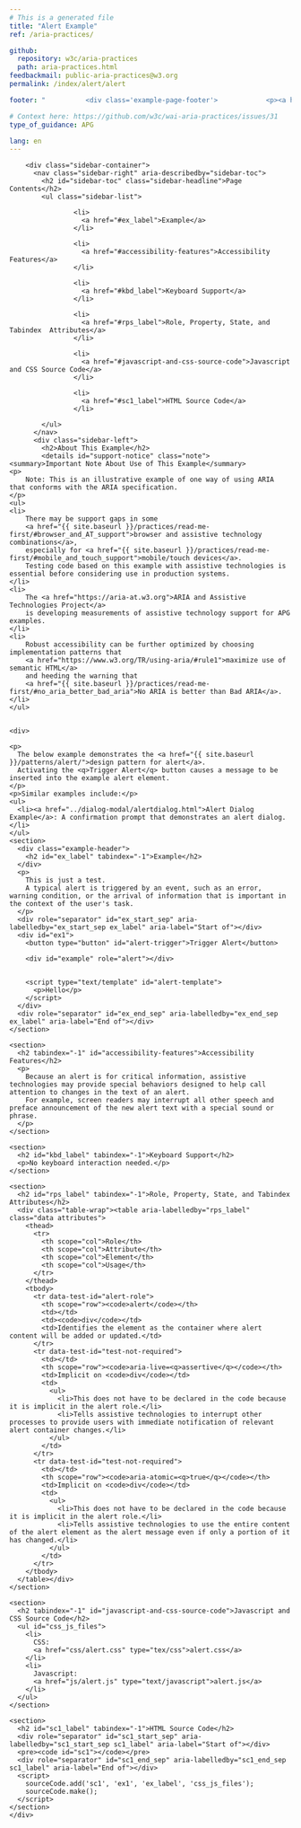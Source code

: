 ```yaml
---
# This is a generated file
title: "Alert Example"
ref: /aria-practices/

github:
  repository: w3c/aria-practices
  path: aria-practices.html
feedbackmail: public-aria-practices@w3.org
permalink: /index/alert/alert

footer: "          <div class='example-page-footer'>            <p><a href='https://github.com/w3c/aria-practices/projects/20'>View issues related to this example</a></p>            <p>Page last updated: November 23, 2021</p>          </div>        "

# Context here: https://github.com/w3c/wai-aria-practices/issues/31
type_of_guidance: APG

lang: en
---
```

<script src="../js/examples.js"></script>
<script src="../js/highlight.pack.js"></script>
<script src="../js/app.js"></script>

<link href="css/alert.css" rel="stylesheet" />
<script src="js/alert.js" type="text/javascript"></script>


<link rel="stylesheet" href="{{ site.baseurl }}/assets/styles.css">
<!-- Code highlighting styles -->
<link rel="stylesheet" href="{{ site.baseurl }}/index/css/github.css">

<div>

        <div class="sidebar-container">
          <nav class="sidebar-right" aria-describedby="sidebar-toc">
            <h2 id="sidebar-toc" class="sidebar-headline">Page Contents</h2>
            <ul class="sidebar-list">
              
                    <li>
                      <a href="#ex_label">Example</a>
                    </li>
                   
                    <li>
                      <a href="#accessibility-features">Accessibility Features</a>
                    </li>
                   
                    <li>
                      <a href="#kbd_label">Keyboard Support</a>
                    </li>
                   
                    <li>
                      <a href="#rps_label">Role, Property, State, and Tabindex  Attributes</a>
                    </li>
                   
                    <li>
                      <a href="#javascript-and-css-source-code">Javascript and CSS Source Code</a>
                    </li>
                   
                    <li>
                      <a href="#sc1_label">HTML Source Code</a>
                    </li>
                  
            </ul>
          </nav>
          <div class="sidebar-left">
            <h2>About This Example</h2>
            <details id="support-notice" class="note">
    <summary>Important Note About Use of This Example</summary>
    <p>
        Note: This is an illustrative example of one way of using ARIA that conforms with the ARIA specification.
    </p>
    <ul>
    <li>
        There may be support gaps in some
        <a href="{{ site.baseurl }}/practices/read-me-first/#browser_and_AT_support">browser and assistive technology combinations</a>,
        especially for <a href="{{ site.baseurl }}/practices/read-me-first/#mobile_and_touch_support">mobile/touch devices</a>.
        Testing code based on this example with assistive technologies is essential before considering use in production systems.
    </li>
    <li>
        The <a href="https://aria-at.w3.org">ARIA and Assistive Technologies Project</a>
        is developing measurements of assistive technology support for APG examples.
    </li>
    <li>
        Robust accessibility can be further optimized by choosing implementation patterns that
        <a href="https://www.w3.org/TR/using-aria/#rule1">maximize use of semantic HTML</a>
        and heeding the warning that
        <a href="{{ site.baseurl }}/practices/read-me-first/#no_aria_better_bad_aria">No ARIA is better than Bad ARIA</a>.
    </li>
    </ul>
</details>
          <img alt=""
          src="{{ site.baseurl }}/assets/img/alert.svg"
          class="example-page-example-icon"
        >
  
    <div>
    
    <p>
      The below example demonstrates the <a href="{{ site.baseurl }}/patterns/alert/">design pattern for alert</a>.
      Activating the <q>Trigger Alert</q> button causes a message to be inserted into the example alert element.
    </p>
    <p>Similar examples include:</p>
    <ul>
      <li><a href="../dialog-modal/alertdialog.html">Alert Dialog Example</a>: A confirmation prompt that demonstrates an alert dialog.</li>
    </ul>
    <section>
      <div class="example-header">
        <h2 id="ex_label" tabindex="-1">Example</h2>
      </div>
      <p>
        This is just a test.
        A typical alert is triggered by an event, such as an error, warning condition, or the arrival of information that is important in the context of the user's task.
      </p>
      <div role="separator" id="ex_start_sep" aria-labelledby="ex_start_sep ex_label" aria-label="Start of"></div>
      <div id="ex1">
        <button type="button" id="alert-trigger">Trigger Alert</button>

        <div id="example" role="alert"></div>

        
        <script type="text/template" id="alert-template">
          <p>Hello</p>
        </script>
      </div>
      <div role="separator" id="ex_end_sep" aria-labelledby="ex_end_sep ex_label" aria-label="End of"></div>
    </section>

    <section>
      <h2 tabindex="-1" id="accessibility-features">Accessibility Features</h2>
      <p>
        Because an alert is for critical information, assistive technologies may provide special behaviors designed to help call attention to changes in the text of an alert.
        For example, screen readers may interrupt all other speech and preface announcement of the new alert text with a special sound or phrase.
      </p>
    </section>

    <section>
      <h2 id="kbd_label" tabindex="-1">Keyboard Support</h2>
      <p>No keyboard interaction needed.</p>
    </section>

    <section>
      <h2 id="rps_label" tabindex="-1">Role, Property, State, and Tabindex  Attributes</h2>
      <div class="table-wrap"><table aria-labelledby="rps_label" class="data attributes">
        <thead>
          <tr>
            <th scope="col">Role</th>
            <th scope="col">Attribute</th>
            <th scope="col">Element</th>
            <th scope="col">Usage</th>
          </tr>
        </thead>
        <tbody>
          <tr data-test-id="alert-role">
            <th scope="row"><code>alert</code></th>
            <td></td>
            <td><code>div</code></td>
            <td>Identifies the element as the container where alert content will be added or updated.</td>
          </tr>
          <tr data-test-id="test-not-required">
            <td></td>
            <th scope="row"><code>aria-live=<q>assertive</q></code></th>
            <td>Implicit on <code>div</code></td>
            <td>
              <ul>
                <li>This does not have to be declared in the code because it is implicit in the alert role.</li>
                <li>Tells assistive technologies to interrupt other processes to provide users with immediate notification of relevant alert container changes.</li>
              </ul>
            </td>
          </tr>
          <tr data-test-id="test-not-required">
            <td></td>
            <th scope="row"><code>aria-atomic=<q>true</q></code></th>
            <td>Implicit on <code>div</code></td>
            <td>
              <ul>
                <li>This does not have to be declared in the code because it is implicit in the alert role.</li>
                <li>Tells assistive technologies to use the entire content of the alert element as the alert message even if only a portion of it has changed.</li>
              </ul>
            </td>
          </tr>
        </tbody>
      </table></div>
    </section>

    <section>
      <h2 tabindex="-1" id="javascript-and-css-source-code">Javascript and CSS Source Code</h2>
      <ul id="css_js_files">
        <li>
          CSS:
          <a href="css/alert.css" type="tex/css">alert.css</a>
        </li>
        <li>
          Javascript:
          <a href="js/alert.js" type="text/javascript">alert.js</a>
        </li>
      </ul>
    </section>

    <section>
      <h2 id="sc1_label" tabindex="-1">HTML Source Code</h2>
      <div role="separator" id="sc1_start_sep" aria-labelledby="sc1_start_sep sc1_label" aria-label="Start of"></div>
      <pre><code id="sc1"></code></pre>
      <div role="separator" id="sc1_end_sep" aria-labelledby="sc1_end_sep sc1_label" aria-label="End of"></div>
      <script>
        sourceCode.add('sc1', 'ex1', 'ex_label', 'css_js_files');
        sourceCode.make();
      </script>
    </section>
    </div>
    
  </div>
        </div>
      
</div>
<script>
  var SkipToConfig = {
    settings: {
      skipTo: {
        displayOption: 'popup',
        attachElement: '#site-header',
        colorTheme: 'aria'
      }
    }
  };
</script>
<script src="{{ site.baseurl }}/assets/skipto.min.js"></script>
